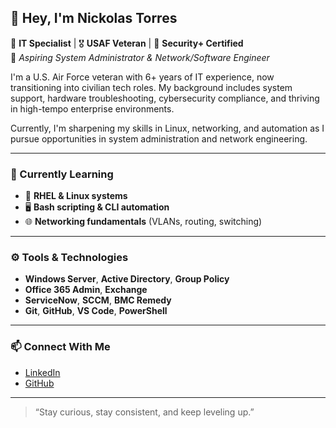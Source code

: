 ## 👋 Hey, I'm Nickolas Torres

💼 **IT Specialist** | 🎖️ **USAF Veteran** | 🔐 **Security+ Certified**  
🚀 *Aspiring System Administrator & Network/Software Engineer*

I'm a U.S. Air Force veteran with 6+ years of IT experience, now transitioning into civilian tech roles. My background includes system support, hardware troubleshooting, cybersecurity compliance, and thriving in high-tempo enterprise environments.

Currently, I'm sharpening my skills in Linux, networking, and automation as I pursue opportunities in system administration and network engineering.

---

### 🧠 Currently Learning

- 🐧 **RHEL & Linux systems**
- 🖥️ **Bash scripting & CLI automation**
- 🌐 **Networking fundamentals** (VLANs, routing, switching)

---

### ⚙️ Tools & Technologies

- **Windows Server**, **Active Directory**, **Group Policy**
- **Office 365 Admin**, **Exchange**
- **ServiceNow**, **SCCM**, **BMC Remedy**
- **Git**, **GitHub**, **VS Code**, **PowerShell**

---

### 📫 Connect With Me

- [LinkedIn](https://www.linkedin.com/in/nickolas-torres-951428134/)
- [GitHub](https://github.com/NickolasT9)

---

> “Stay curious, stay consistent, and keep leveling up.”
